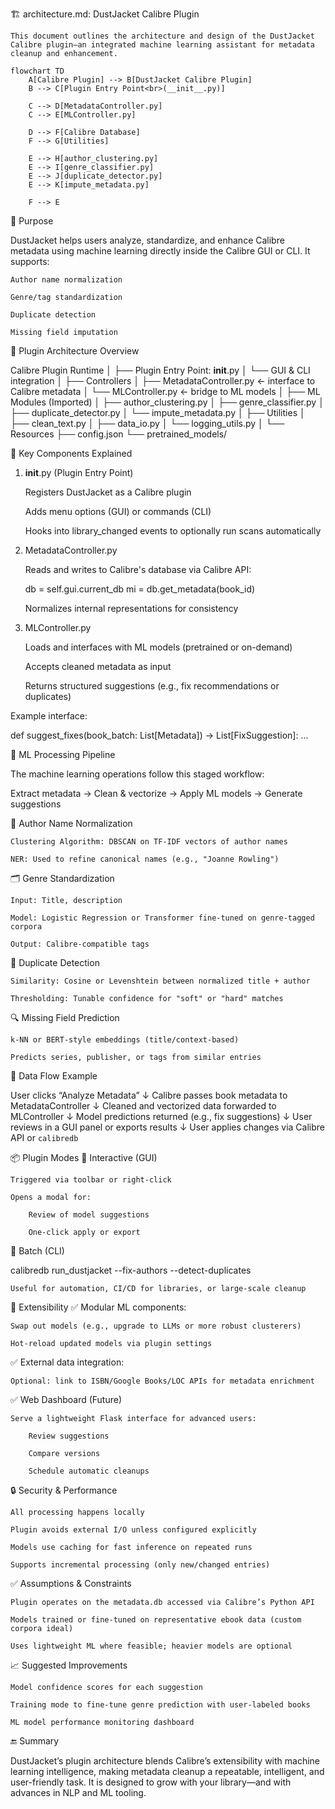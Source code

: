

🏗️ architecture.md: DustJacket Calibre Plugin

    This document outlines the architecture and design of the DustJacket Calibre plugin—an integrated machine learning assistant for metadata cleanup and enhancement.

```mermaid
flowchart TD
    A[Calibre Plugin] --> B[DustJacket Calibre Plugin]
    B --> C[Plugin Entry Point<br>(__init__.py)]

    C --> D[MetadataController.py]
    C --> E[MLController.py]

    D --> F[Calibre Database]
    F --> G[Utilities]

    E --> H[author_clustering.py]
    E --> I[genre_classifier.py]
    E --> J[duplicate_detector.py]
    E --> K[impute_metadata.py]

    F --> E

```

📌 Purpose

DustJacket helps users analyze, standardize, and enhance Calibre metadata using machine learning directly inside the Calibre GUI or CLI. It supports:

    Author name normalization

    Genre/tag standardization

    Duplicate detection

    Missing field imputation

🧱 Plugin Architecture Overview

Calibre Plugin Runtime
│
├── Plugin Entry Point: __init__.py
│   └── GUI & CLI integration
│
├── Controllers
│   ├── MetadataController.py  ← interface to Calibre metadata
│   └── MLController.py        ← bridge to ML models
│
├── ML Modules (Imported)
│   ├── author_clustering.py
│   ├── genre_classifier.py
│   ├── duplicate_detector.py
│   └── impute_metadata.py
│
├── Utilities
│   ├── clean_text.py
│   ├── data_io.py
│   └── logging_utils.py
│
└── Resources
    ├── config.json
    └── pretrained_models/

🧭 Key Components Explained
1. __init__.py (Plugin Entry Point)

    Registers DustJacket as a Calibre plugin

    Adds menu options (GUI) or commands (CLI)

    Hooks into library_changed events to optionally run scans automatically

2. MetadataController.py

    Reads and writes to Calibre's database via Calibre API:

    db = self.gui.current_db
    mi = db.get_metadata(book_id)

    Normalizes internal representations for consistency

3. MLController.py

    Loads and interfaces with ML models (pretrained or on-demand)

    Accepts cleaned metadata as input

    Returns structured suggestions (e.g., fix recommendations or duplicates)

Example interface:

def suggest_fixes(book_batch: List[Metadata]) -> List[FixSuggestion]:
    ...

🧠 ML Processing Pipeline

The machine learning operations follow this staged workflow:

Extract metadata → Clean & vectorize → Apply ML models → Generate suggestions

🧪 Author Name Normalization

    Clustering Algorithm: DBSCAN on TF-IDF vectors of author names

    NER: Used to refine canonical names (e.g., "Joanne Rowling")

🗂️ Genre Standardization

    Input: Title, description

    Model: Logistic Regression or Transformer fine-tuned on genre-tagged corpora

    Output: Calibre-compatible tags

🧬 Duplicate Detection

    Similarity: Cosine or Levenshtein between normalized title + author

    Thresholding: Tunable confidence for "soft" or "hard" matches

🔍 Missing Field Prediction

    k-NN or BERT-style embeddings (title/context-based)

    Predicts series, publisher, or tags from similar entries

🧰 Data Flow Example

User clicks “Analyze Metadata”
↓
Calibre passes book metadata to MetadataController
↓
Cleaned and vectorized data forwarded to MLController
↓
Model predictions returned (e.g., fix suggestions)
↓
User reviews in a GUI panel or exports results
↓
User applies changes via Calibre API or `calibredb`

📦 Plugin Modes
🔹 Interactive (GUI)

    Triggered via toolbar or right-click

    Opens a modal for:

        Review of model suggestions

        One-click apply or export

🔸 Batch (CLI)

calibredb run_dustjacket --fix-authors --detect-duplicates

    Useful for automation, CI/CD for libraries, or large-scale cleanup

🔁 Extensibility
✅ Modular ML components:

    Swap out models (e.g., upgrade to LLMs or more robust clusterers)

    Hot-reload updated models via plugin settings

✅ External data integration:

    Optional: link to ISBN/Google Books/LOC APIs for metadata enrichment

✅ Web Dashboard (Future)

    Serve a lightweight Flask interface for advanced users:

        Review suggestions

        Compare versions

        Schedule automatic cleanups

🔒 Security & Performance

    All processing happens locally

    Plugin avoids external I/O unless configured explicitly

    Models use caching for fast inference on repeated runs

    Supports incremental processing (only new/changed entries)

✅ Assumptions & Constraints

    Plugin operates on the metadata.db accessed via Calibre’s Python API

    Models trained or fine-tuned on representative ebook data (custom corpora ideal)

    Uses lightweight ML where feasible; heavier models are optional

📈 Suggested Improvements

    Model confidence scores for each suggestion

    Training mode to fine-tune genre prediction with user-labeled books

    ML model performance monitoring dashboard

🔚 Summary

DustJacket’s plugin architecture blends Calibre’s extensibility with machine learning intelligence, making metadata cleanup a repeatable, intelligent, and user-friendly task. It is designed to grow with your library—and with advances in NLP and ML tooling.